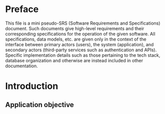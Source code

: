 # Preface

This file is a mini pseudo-SRS (Software Requirements and Specifications) document. Such documents give high-level requirements and their corresponding specifications for the operation of the given software. All specifications, data models, etc. are given only in the context of the interface between primary actors (users), the system (application), and secondary actors (third-party services such as authentication and APIs). Specific implementation details such as those pertaining to the tech stack, database organization and otherwise are instead included in other documentation.

# Introduction

## Application objective

